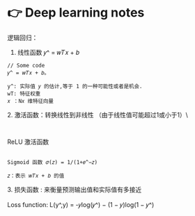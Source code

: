 # 👉 Deep learning notes

逻辑回归：

1. 线性函数 𝑦^ = 𝑤𝑇𝑥 + 𝑏&#x20;

```
// Some code
𝑦^ = 𝑤𝑇𝑥 + 𝑏。

y^: 实际值 𝑦 的估计,等于 1 的一种可能性或者是机会.
wT: 特征权重
𝑥 ：N𝑥 维特征向量
```

&#x20; 2\. 激活函数：转换线性到非线性 （由于线性值可能超过1或小于1）\


<figure><img src="https://n.sinaimg.cn/spider2021224/658/w875h583/20210224/0b99-kkmphps7571844.png" alt=""><figcaption></figcaption></figure>

<figure><img src="https://www.gstatic.com/education/formulas2/472522532/en/sigmoid_function.svg" alt=""><figcaption></figcaption></figure>

ReLU 激活函数

<figure><img src="https://n.sinaimg.cn/spider2021224/138/w600h338/20210224/0781-kkmphps7572767.png" alt=""><figcaption></figcaption></figure>



```
Sigmoid 函数 𝜎(𝑧) = 1/(1+𝑒^−𝑧)

𝑧：表示 𝑤𝑇𝑥 + 𝑏 的值
```

&#x20;  3\. 损失函数 :  来衡量预测输出值和实际值有多接近\
\
&#x20;      Loss function: L(y^,y) = -𝑦log(𝑦^) − (1 − 𝑦)log(1 − 𝑦^)

&#x20;

